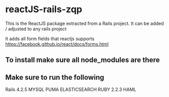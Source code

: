 # reactJS-rails-zqp

This is the ReactJS package extracted from a Rails project. It can be added / adjusted to any rails project

It adds all form fields that reactjs supports 
https://facebook.github.io/react/docs/forms.html


## To install make sure all node_modules are there
## Make sure to run the following
Rails 4.2.5
MYSQL
PUMA
ELASTICSEARCH
RUBY 2.2.3
HAML
## 
